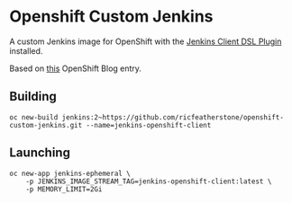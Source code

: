 # Openshift Custom Jenkins

A custom Jenkins image for OpenShift with the [Jenkins Client DSL Plugin](https://github.com/openshift/jenkins-client-plugin) installed.

Based on [this](https://blog.openshift.com/openshift-pipelines-jenkins-blue-ocean/) OpenShift Blog entry.


## Building

```
oc new-build jenkins:2~https://github.com/ricfeatherstone/openshift-custom-jenkins.git --name=jenkins-openshift-client
```


## Launching
```
oc new-app jenkins-ephemeral \
    -p JENKINS_IMAGE_STREAM_TAG=jenkins-openshift-client:latest \
    -p MEMORY_LIMIT=2Gi
```

